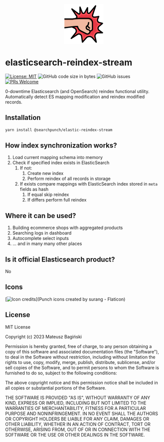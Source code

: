 <p align='center'>
  <img src='doc/logo.png' alt='Banner' width='128px'>
</p>

# elasticsearch-reindex-stream

[![License: MIT](https://img.shields.io/badge/License-MIT-yellow.svg?style=flat-square)](https://opensource.org/licenses/MIT)
![GitHub code size in bytes](https://img.shields.io/github/languages/code-size/mati365/elasticsearch-reindex-stream?style=flat-square)
![GitHub issues](https://img.shields.io/github/issues/mati365/elasticsearch-reindex-stream?style=flat-square)
[![PRs Welcome](https://img.shields.io/badge/PRs-welcome-brightgreen.svg?style=flat-square)](http://makeapullrequest.com)

0-downtime Elasticsearch (and OpenSearch) reindex functional utility. Automatically detect ES mapping modification and reindex modified records.

## Installation

```bash
yarn install @searchpunch/elastic-reindex-stream
```

## How index synchronization works?

1. Load current mapping schema into memory
2. Check if specified index exists in ElasticSearch
   1. If not:
      1. Create new index
      2. Perform reindex of all records in storage
   2. If exists compare mappings with ElasticSearch index stored in `meta` fields as hash
      1. If equal skip reindex
      2. If differs perform full reindex

## Where it can be used?

1. Building ecommerce shops with aggregated products
2. Searching logs in dashboard
3. Autocomplete select inputs
4. ... and in many many other places

## Is it official Elasticsearch product?

No

## Icons

[![Icon credits]("https://www.flaticon.com/free-icons/punch)](Punch icons created by surang - Flaticon)

## License

MIT License

Copyright (c) 2023 Mateusz Bagiński

Permission is hereby granted, free of charge, to any person obtaining a copy
of this software and associated documentation files (the "Software"), to deal
in the Software without restriction, including without limitation the rights
to use, copy, modify, merge, publish, distribute, sublicense, and/or sell
copies of the Software, and to permit persons to whom the Software is
furnished to do so, subject to the following conditions:

The above copyright notice and this permission notice shall be included in all
copies or substantial portions of the Software.

THE SOFTWARE IS PROVIDED "AS IS", WITHOUT WARRANTY OF ANY KIND, EXPRESS OR
IMPLIED, INCLUDING BUT NOT LIMITED TO THE WARRANTIES OF MERCHANTABILITY,
FITNESS FOR A PARTICULAR PURPOSE AND NONINFRINGEMENT. IN NO EVENT SHALL THE
AUTHORS OR COPYRIGHT HOLDERS BE LIABLE FOR ANY CLAIM, DAMAGES OR OTHER
LIABILITY, WHETHER IN AN ACTION OF CONTRACT, TORT OR OTHERWISE, ARISING FROM,
OUT OF OR IN CONNECTION WITH THE SOFTWARE OR THE USE OR OTHER DEALINGS IN THE
SOFTWARE.
